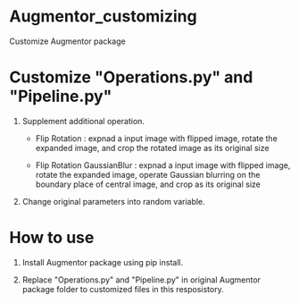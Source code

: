 # Augmentor_customizing
Customize Augmentor package

# Customize "Operations.py" and "Pipeline.py"
1. Supplement additional operation.
   - Flip Rotation : expnad a input image with flipped image, rotate the expanded image, and crop the rotated image as its original size
   
   - Flip Rotation GaussianBlur : expnad a input image with flipped image, rotate the expanded image, operate Gaussian blurring on the boundary place of central image, and crop as its original size
   
2. Change original parameters into random variable. 

# How to use

1. Install Augmentor package using pip install. 

2.  Replace "Operations.py" and "Pipeline.py" in original Augmentor package folder to customized files in this resposistory.


